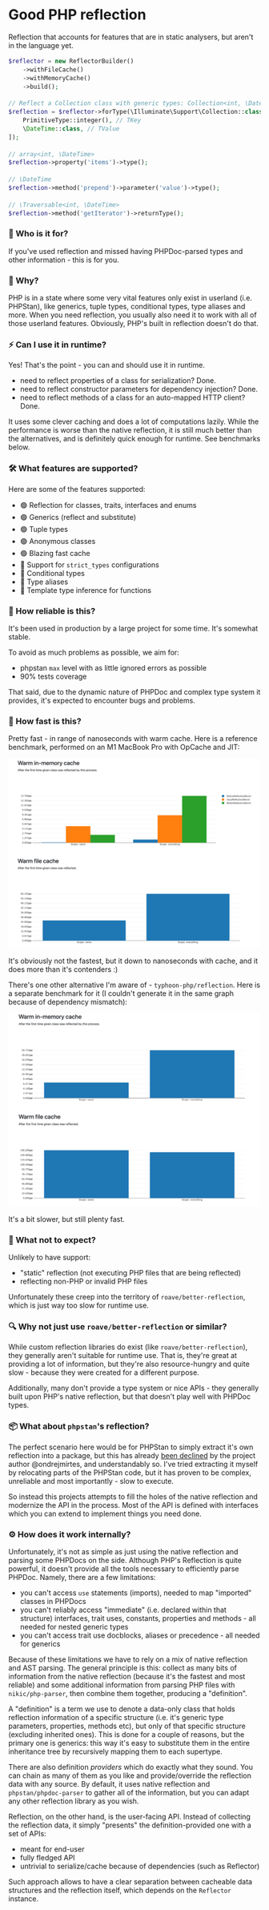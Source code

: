 # Good PHP reflection

Reflection that accounts for features that are in static analysers, but aren't in the language yet.

```php
$reflector = new ReflectorBuilder()
	->withFileCache()
	->withMemoryCache()
	->build();

// Reflect a Collection class with generic types: Collection<int, \DateTime>
$reflection = $reflector->forType(\Illuminate\Support\Collection::class, [
	PrimitiveType::integer(), // TKey
	\DateTime::class, // TValue
]);

// array<int, \DateTime>
$reflection->property('items')->type();

// \DateTime
$reflection->method('prepend')->parameter('value')->type();

// \Traversable<int, \DateTime>
$reflection->method('getIterator')->returnType();
```

### 🙋 Who is it for?

If you've used reflection and missed having PHPDoc-parsed types and other information - this
is for you.

### 🤔 Why?

PHP is in a state where some very vital features only exist in userland (i.e. PHPStan),
like generics, tuple types, conditional types, type aliases and more. When you need
reflection, you usually also need it to work with all of those userland features. Obviously,
PHP's built in reflection doesn't do that.

### ⚡ Can I use it in runtime?

Yes! That's the point - you can and should use it in runtime.

- need to reflect properties of a class for serialization? Done.
- need to reflect constructor parameters for dependency injection? Done.
- need to reflect methods of a class for an auto-mapped HTTP client? Done.

It uses some clever caching and does a lot of computations lazily. While the performance
is worse than the native reflection, it is still much better than the alternatives,
and is definitely quick enough for runtime. See benchmarks below.

### 🛠️ What features are supported?

Here are some of the features supported:

- 🟢 Reflection for classes, traits, interfaces and enums
- 🟢 Generics (reflect and substitute)
- 🟢 Tuple types
- 🟢 Anonymous classes
- 🟢 Blazing fast cache
- 🔴 Support for `strict_types` configurations
- 🔴 Conditional types
- 🔴 Type aliases
- 🔴 Template type inference for functions

### 🐞 How reliable is this?

It's been used in production by a large project for some time. It's somewhat stable.

To avoid as much problems as possible, we aim for:
- phpstan `max` level with as little ignored errors as possible
- 90% tests coverage

That said, due to the dynamic nature of PHPDoc and complex type system it provides,
it's expected to encounter bugs and problems.

### 🚀 How fast is this?

Pretty fast - in range of nanoseconds with warm cache. Here is a reference benchmark,
performed on an M1 MacBook Pro with OpCache and JIT:

![benchmark](./benchmark/result/screenshot.png)

It's obviously not the fastest, but it down to nanoseconds with cache, and it does
more than it's contenders :)

There's one other alternative I'm aware of - `typhoon-php/reflection`. Here is a separate
benchmark for it (I couldn't generate it in the same graph because of dependency mismatch):

![typhoon benchmark](./benchmark/typhoon/result/screenshot.png)

It's a bit slower, but still plenty fast.

### 🚫 What not to expect?

Unlikely to have support:
- "static" reflection (not executing PHP files that are being reflected)
- reflecting non-PHP or invalid PHP files

Unfortunately these creep into the territory of `roave/better-reflection`, which is just
way too slow for runtime use.

### 🔍 Why not just use `roave/better-reflection` or similar?

While custom reflection libraries do exist (like `roave/better-reflection`), they
generally aren't suitable for runtime use. That is, they're great at providing a lot
of information, but they're also resource-hungry and quite slow - because they
were created for a different purpose.

Additionally, many don't provide a type system or nice APIs - they generally built
upon PHP's native reflection, but that doesn't play well with PHPDoc types.

### 📦 What about `phpstan`'s reflection?

The perfect scenario here would be for PHPStan to simply extract it's own reflection
into a package, but this has already [been declined](https://github.com/phpstan/phpstan/discussions/4646)
by the project author @ondrejmirtes, and understandably so. I've tried extracting it
myself by relocating parts of the PHPStan code, but it has proven to be complex,
unreliable and most importantly - slow to execute.

So instead this projects attempts to fill the holes of the native reflection and modernize
the API in the process. Most of the API is defined with interfaces which you can extend
to implement things you need done.

### ⚙️ How does it work internally?

Unfortunately, it's not as simple as just using the native reflection and parsing some
PHPDocs on the side. Although PHP's Reflection is quite powerful, it doesn't provide all
the tools necessary to efficiently parse PHPDoc. Namely, there are a few limitations:
- you can't access `use` statements (imports), needed to map "imported" classes in PHPDocs
- you can't reliably access "immediate" (i.e. declared within that structure) interfaces,
  trait uses, constants, properties and methods - all needed for nested generic types
- you can't access trait use docblocks, aliases or precedence - all needed for generics

Because of these limitations we have to rely on a mix of native reflection and AST parsing.
The general principle is this: collect as many bits of information from the native reflection
(because it's the fastest and most reliable) and some additional information from parsing
PHP files with `nikic/php-parser`, then combine them together, producing a "definition".

A "definition" is a term we use to denote a data-only class that holds reflection information
of a specific structure (i.e. it's generic type parameters, properties, methods etc), but
only of that specific structure (excluding inherited ones). This is done for a couple of reasons,
but the primary one is generics: this way it's easy to substitute them in the entire
inheritance tree by recursively mapping them to each supertype.

There are also definition *providers* which do exactly what they sound. You can chain as
many of them as you like and provide/override the reflection data with any source. By
default, it uses native reflection and `phpstan/phpdoc-parser` to gather all of the
information, but you can adapt any other reflection library as you wish.

Reflection, on the other hand, is the user-facing API. Instead of collecting the reflection data,
it simply "presents" the definition-provided one with a set of APIs:
- meant for end-user
- fully fledged API
- untrivial to serialize/cache because of dependencies (such as Reflector)

Such approach allows to have a clear separation between cacheable data structures and
the reflection itself, which depends on the `Reflector` instance.
